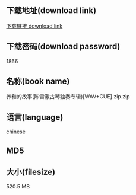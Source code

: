 ## 下载地址(download link)
[下载链接 download link](https://voluble-croquembouche-d321dc.netlify.app/?s=%E5%85%BB%E5%92%8C%E7%9A%84%E6%95%85%E4%BA%8B%28%E9%99%88%E9%9B%B7%E6%BF%80%E5%8F%A4%E7%90%B4%E7%8B%AC%E5%A5%8F%E4%B8%93%E8%BE%91%29%5BWAV%2BCUE%5D.zip)

## 下载密码(download password)
1866

## 名称(book name)
养和的故事(陈雷激古琴独奏专辑)[WAV+CUE].zip.zip

## 语言(language)
chinese

## MD5


## 大小(filesize)
520.5 MB
